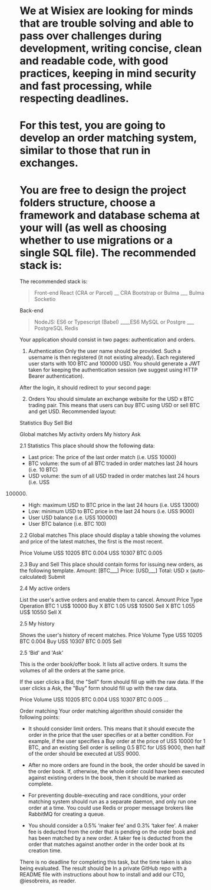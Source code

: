 # We at Wisiex are looking for minds that are trouble solving and able to pass over challenges during development, writing concise, clean and readable code, with good practices, keeping in mind security and fast processing, while respecting deadlines.

# For this test, you are going to develop an order matching system, similar to those that run in exchanges.

# You are free to design the project folders structure, choose a framework and database schema at your will (as well as choosing whether to use migrations or a single SQL file). The recommended stack is:

The recommended stack is:
> Front-end
> React (CRA or Parcel) __ CRA
> Bootstrap or Bulma  ___ Bulma
> Socketio

Back-end
> NodeJS: ES6 or Typescript (Babel) ____ES6
> MySQL or Postgre ___ PostgreSQL
> Redis

Your application should consist in two pages: authentication and orders.

1. Authentication
Only the user name should be provided. Such a username is then registered (it not existing already). Each registered user starts with 100 BTC and 100000 USD. You should generate a JWT taken for keeping the authentication session (we suggest using HTTP Bearer authentication).

After the login, it should redirect to your second page:

2. Orders
You should simulate an exchange website for the USD x BTC trading pair. This means that
users can buy BTC using USD or sell BTC and get USD. Recommended layout:

Statistics	 Buy 			Sell 		Bid

Global matches	 My activity orders	My history 	Ask

2.1 Statistics
This place should show the following data:
- Last price: The price of the last order match (i.e. USS 10000)
- BTC volume: the sum of all BTC traded in order matches last 24 hours (i.e. 10 BTC)
- USD volume: the sum of all USD traded in order matches last 24 hours (i.e. USS
100000)
- High: maximum USD to BTC price in the last 24 hours (i.e. USS 13000)
- Low: minimum USD to BTC price in the last 24 hours (i.e. USS 9000)
- User USD balance (i.e. USS 100000)
- User BTC balance (i.e. BTC 100)

2.2 Global matches
This place should display a table showing the volumes and price of the latest matches, the
first is the most recent.

Price 		Volume
USS 10205 	BTC 0.004
USS 10307 	BTC 0.005

2.3 Buy and Sell
This place should contain forms for issuing new orders, as the following template.
Amount: [BTC___]
Price: [USD___]
Total: USD x (auto-calculated)
Submit

2.4 My active orders

List the user's active orders and enable them to cancel.
Amount		 Price 		Type		Operation
BTC 1 		US$ 10000 	Buy 		X
BTC 1.05 	US$ 10500 	Sell 		X
BTC 1.055 	US$ 10550 	Sell 		X

2.5 My history

Shows the user's history of recent matches.
Price 		Volume 		Type
USS 10205 	BTC 0.004 	Buy
USS 10307 	BTC 0.005 	Sell

2.5 ‘Bid' and 'Ask'

This is the order book/offer book. It lists all active orders. It sums the volumes of all the
orders at the same price.

If the user clicks a Bid, the "Sell" form should fill up with the raw data. If the user clicks a Ask,
the "Buy" form should fill up with the raw data.

Price 		Volume
USS 10205 	BTC 0.004
USS 10307 	BTC 0.005
...

Order matching
Your order matching algorithm should consider the following points:
- It should consider limit orders. This means that it should execute the order in the
price that the user specifies or at a better condition. For example, if the user specifies
a Buy order at the price of USS 10000 for 1 BTC, and an existing Sell order is selling
0.5 BTC for USS 9000, then half of the order should be executed at USS 9000.

- After no more orders are found in the book, the order should be saved in the order
book. If, otherwise, the whole order could have been executed against existing
orders In the book, then it should be marked as complete.

- For preventing double-executing and race conditions, your order matching system
should run as a separate daemon, and only run one order at a time. You could use
Redis or proper message brokers like RabbitMQ for creating a queue.

- You should consider a 0.5% ‘maker fee' and 0.3% ‘taker fee'. A maker fee is
deducted from the order that is pending on the order book and has been matched by
a new order. A taker fee is deducted from the order that matches against another
order in the order book at its creation time.

There is no deadline for completing this task, but the time taken is also being evaluated. The
result should be In a private GitHub repo with a README file with instructions about how to
install and add our CTO, @iesobreira, as reader.
